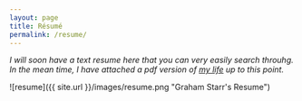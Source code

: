 ```yaml
---
layout: page
title: Résumé
permalink: /resume/
---
```


*I will soon have a text resume here that you can very easily search throuhg. In the mean time, I have attached a pdf version of [my life](/images/resume.pdf) up to this point.*

![resume]({{ site.url }}/images/resume.png "Graham Starr's Resume")
